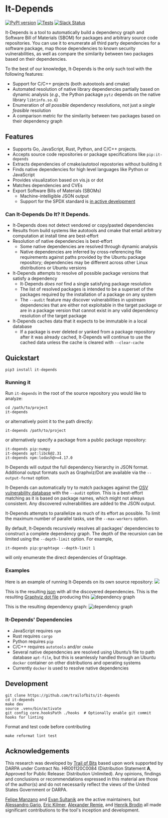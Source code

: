 # It-Depends

[![PyPI version](https://badge.fury.io/py/it-depends.svg)](https://badge.fury.io/py/it-depends)
[![Tests](https://github.com/trailofbits/it-depends/workflows/tests/badge.svg?branch=master)](https://github.com/trailofbits/it-depends/actions)
[![Slack Status](https://slack.empirehacking.nyc/badge.svg)](https://slack.empirehacking.nyc)

It-Depends is a tool to automatically build a dependency graph and Software Bill of Materials (SBOM) for packages and arbitrary source code repositories. You can use it to enumerate all third party dependencies for a software package, map those dependencies to known security vulnerabilities, as well as compare the similarity between two packages based on their dependencies.

To the best of our knowledge, It-Depends is the only such tool with the following features:

* Support for C/C++ projects (both autootools and cmake)
* Automated resolution of native library dependencies partially based on dynamic analysis (_e.g._, the Python package `pytz` depends on the native library `libtinfo.so.6`)
* Enumeration of _all possible_ dependency resolutions, not just a _single feasible_ resolution
* A comparison metric for the similarity between two packages based on their dependency graph

## Features

* Supports Go, JavaScript, Rust, Python, and C/C++ projects.
* Accepts source code repositories or package specifications like `pip:it-depends`
* Extracts dependencies of cmake/autotool repostories without building it
* Finds native dependencies for high level languages like Python or JavaScript
* Provides visualization based on vis.js or dot
* Matches dependencies and CVEs
* Export Software Bills of Materials (SBOMs)
  * Machine-intelligible JSON output
  * Support for the SPDX standard is [in active development](https://github.com/trailofbits/it-depends/tree/dev/spdx)

### Can It-Depends Do It? It Depends.

* It-Depends does not detect vendored or copy/pasted dependencies
* Results from build systems like autotools and cmake that entail arbitrary computation at install time are
   best-effort
* Resolution of native dependencies is best-effort
  * Some native dependencies are resolved through dynamic analysis
  * Native dependencies are inferred by cross-referencing file requirements against paths provided by the Ubuntu
     package repository; dependencies may be different across other Linux distributions or Ubuntu versions
* It-Depends attempts to resolve _all_ possible package versions that satisfy a dependency
  * It-Depends _does not_ find a single satisfying package resolution
  * The list of resolved packages is intended to be a superset of the packages required by the installation of
     a package on any system
  * The `--audit` feature may discover vulnerabilities in upstream dependencies that are either not exploitable in the
     target package or are in a package version that cannot exist in any valid dependency resolution of the target
     package
* It-Depends caches data that it expects to be immutable in a local database
  * If a package is ever deleted or yanked from a package repository after it was already cached, It-Depends will
     continue to use the cached data unless the cache is cleared with `--clear-cache`

## Quickstart

```shell
pip3 install it-depends
```

### Running it

Run `it-depends` in the root of the source repository you would like to analyze:

```shell
cd /path/to/project
it-depends
```

or alternatively point it to the path directly:

```shell
it-depends /path/to/project
```

or alternatively specify a package from a public package repository:

```shell
it-depends pip:numpy
it-depends apt:libc6@2.31
it-depends npm:lodash@>=4.17.0
```

It-Depends will output the full dependency hierarchy in JSON format. Additional output formats such
as Graphviz/Dot are available via the `--output-format` option.

It-Depends can automatically try to match packages against the [OSV vulnerability database](https://osv.dev/) with the
`--audit` option. This is a best-effort matching as it is based on package names, which might not always consistent.
Any discovered vulnerabilities are added to the JSON output.

It-Depends attempts to parallelize as much of its effort as possible. To limit the maximum number of parallel tasks, use
the `--max-workers` option.

By default, It-Depends recursively resolves all packages' dependencies to construct a complete dependency graph. The
depth of the recursion can be limited using the `--depth-limit` option. For example,

```shell
it-depends pip:graphtage --depth-limit 1
```

will only enumerate the direct dependencies of Graphtage.

### Examples

Here is an example of running It-Depends on its own source repository:
![](https://gist.githubusercontent.com/feliam/e906ce723333b2b55237a71c4028559e/raw/e60f46c35b215a73a37a1d1ce3bb43eaead76af4/it-depends-demo.svg?sanitize=1)

This is the resulting [json](https://gist.github.com/feliam/2bdec76f7aa50602869059bfa14df156)
with all the discovered dependencies.
This is the resulting [Graphviz dot file](https://gist.github.com/feliam/275951f5788c23a477bc7cf758a32cc2)
producing this
![dependency graph](https://user-images.githubusercontent.com/1017522/116887041-33903b80-ac00-11eb-9288-f3d286231e47.png)

This is the resulting dependency graph:
![dependency graph](https://user-images.githubusercontent.com/1017522/126380710-0bf4fd66-0d2f-4cb1-a0ff-96fe715c4981.png)

### It-Depends' Dependencies

* JavaScript requires `npm`
* Rust requires `cargo`
* Python requires `pip`
* C/C++ requires `autotools` and/or `cmake`
* Several native dependencies are resolved using Ubuntu’s file to path database `apt-file`, but this is seamlessly handled through an Ubuntu `docker` container on other distributions and operating systems
* Currently `docker` is used to resolve native dependencies

## Development

```shell
git clone https://github.com/trailofbits/it-depends
cd it-depends
make dev
source .venv/bin/activate
git config core.hooksPath ./hooks  # Optionally enable git commit hooks for linting
```

Format and test code before contributing

```shell
make reformat lint test
```

## Acknowledgements

This research was developed by [Trail of Bits](https://www.trailofbits.com/) based upon work supported by DARPA under Contract No. HR001120C0084 (Distribution Statement **A**, Approved for Public Release: Distribution Unlimited). Any opinions, findings and conclusions or recommendations expressed in this material are those of the author(s) and do not necessarily reflect the views of the United States Government or DARPA.

[Felipe Manzano](https://github.com/feliam) and [Evan Sultanik](https://github.com/ESultanik) are the active maintainers, but [Alessandro Gario](https://github.com/alessandrogario), [Eric Kilmer](https://github.com/ekilmer), [Alexander Remie](https://github.com/rmi7), and [Henrik Brodin](https://github.com/hbrodin) all made significant contributions to the tool's inception and development.
